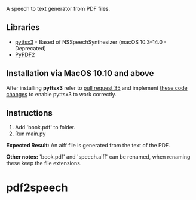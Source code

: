 A speech to text generator from PDF files.

## Libraries

- [pyttsx3](https://pypi.org/project/pyttsx3/) - Based of NSSpeechSynthesizer (macOS 10.3–14.0 - Deprecated)
- [PyPDF2](https://pypi.org/project/PyPDF2/)

## Installation via MacOS 10.10 and above

After installing **pyttsx3** refer to [pull request 35](https://github.com/RapidWareTech/pyttsx/pull/35) and implement [these code changes](https://github.com/RapidWareTech/pyttsx/pull/35/commits/d01b641f3ecc029dde51f74810ea73c9ab0888b8) to enable pyttsx3 to work correctly.

## Instructions

1. Add 'book.pdf' to folder.
2. Run main.py

**Expected Result:**
An aiff file is generated from the text of the PDF.

**Other notes:**
'book.pdf' and 'speech.aiff' can be renamed, when renaming these keep the file extensions.
# pdf2speech
